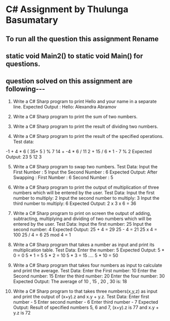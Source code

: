 # C# Assignment  by Thulunga Basumatary

## To run all the question this assignment Rename 

## static void Main2() to static void Main() for questions.

## question solved on this assignment are following---


1. Write a C# Sharp program to print Hello and your name in a separate line. 
Expected Output :
Hello: Alexandra Abramov


2. Write a C# Sharp program to print the sum of two numbers. 


3. Write a C# Sharp program to print the result of dividing two numbers. 


4. Write a C# Sharp program to print the result of the specified operations. 
Test data:

-1 + 4 * 6
( 35+ 5 ) % 7
14 + -4 * 6 / 11
2 + 15 / 6 * 1 - 7 % 2
Expected Output:
23
5
12
3


5. Write a C# Sharp program to swap two numbers. 
Test Data:
Input the First Number : 5
Input the Second Number : 6
Expected Output:
After Swapping :
First Number : 6
Second Number : 5


6. Write a C# Sharp program to print the output of multiplication of three numbers which will be entered by the user. 
Test Data:
Input the first number to multiply: 2
Input the second number to multiply: 3
Input the third number to multiply: 6
Expected Output:
2 x 3 x 6 = 36


7. Write a C# Sharp program to print on screen the output of adding, subtracting, multiplying and dividing of two numbers which will be entered by the user. 
Test Data:
Input the first number: 25
Input the second number: 4
Expected Output:
25 + 4 = 29
25 - 4 = 21
25 x 4 = 100
25 / 4 = 6
25 mod 4 = 1


8. Write a C# Sharp program that takes a number as input and print its multiplication table. 
Test Data:
Enter the number: 5
Expected Output:
5 * 0 = 0
5 * 1 = 5
5 * 2 = 10
5 * 3 = 15
....
5 * 10 = 50


9. Write a C# Sharp program that takes four numbers as input to calculate and print the average. 
Test Data:
Enter the First number: 10
Enter the Second number: 15
Enter the third number: 20
Enter the four number: 30
Expected Output:
The average of 10 , 15 , 20 , 30 is: 18


10. Write a C# Sharp program to that takes three numbers(x,y,z) as input and print the output of (x+y).z and x.y + y.z. 
Test Data:
Enter first number - 5
Enter second number - 6
Enter third number - 7
Expected Output:
Result of specified numbers 5, 6 and 7, (x+y).z is 77 and x.y + y.z is 72